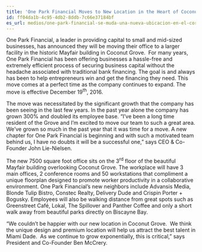 ```yaml
---
title: 'One Park Financial Moves to New Location in the Heart of Coconut Grove'
id: ff04da1b-4c95-4db2-8ddb-7c66e37184bf
es_url: medios/one-park-financial-se-muda-una-nueva-ubicacion-en-el-corazon-de-coconut-grove
---
```

One Park Financial, a leader in providing capital to small and mid-sized businesses, has announced they will be moving their office to a larger facility in the historic Mayfair building in Coconut Grove.  For many years, One Park Financial has been offering businesses a hassle-free and extremely efficient process of securing business capital without the headache associated with traditional bank financing. The goal is and always has been to help entrepreneurs win and get the financing they need. This move comes at a perfect time as the company continues to expand. The move is effective December 19<sup>th</sup>, 2016.

The move was necessitated by the significant growth that the company has been seeing in the last few years. In the past year alone the company has grown 300% and doubled its employee base. “I’ve been a long time resident of the Grove and I’m excited to move our team to such a great area. We’ve grown so much in the past year that it was time for a move. A new chapter for One Park Financial is beginning and with such a motivated team behind us, I have no doubts it will be a successful one,” says CEO &amp; Co-Founder John Lie-Nielsen.

The new 7500 square foot office sits on the 3<sup>rd</sup> floor of the beautiful Mayfair building overlooking Coconut Grove. The workplace will have 3 main offices, 2 conference rooms and 50 workstations that compliment a unique floorplan designed to promote worker productivity in a collaborative environment. One Park Financial’s new neighbors include Advansis Media, Blonde Tulip Bistro, Constec Realty, Delivery Dude and Crispin Porter + Bogusky. Employees will also be walking distance from great spots such as Greenstreet Café, Lokal, The Spillover and Panther Coffee and only a short walk away from beautiful parks directly on Biscayne Bay.

“We couldn’t be happier with our new location in Coconut Grove.  We think the unique design and premium location will help us attract the best talent in Miami Dade.  As we continue to grow exponentially, this is critical,” says President and Co-Founder Ben McCrery.